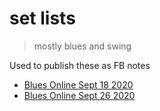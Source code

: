 # set lists

> mostly blues and swing

Used to publish these as FB notes

- [Blues Online Sept 18 2020](sept-18-2020.md)
- [Blues Online Sept 26 2020](sept-26-2020.md)

